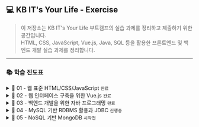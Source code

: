 ## 💻 KB IT's Your Life - Exercise

> 이 저장소는 KB IT's Your Life 부트캠프의 실습 과제를 정리하고 제출하기 위한 공간입니다.  
> HTML, CSS, JavaScript, Vue.js, Java, SQL 등을 활용한
> 프론트엔드 및 백엔드 개발 실습 과제를 정리합니다.


---

### 📚 학습 진도표

<details>
<summary>📕 01 - 웹 표준 HTML/CSS/JavaScript <code>완료</code></summary>
<br>

| 항목                      | 기본 디렉토리     | 제출 | 심화 디렉토리     | 제출 |
|---------------------------|-------------------|:----:|-------------------|:----:|
| 01 HTML 기본 태그         | `01_HTML(기본)`   |  O   | `01_HTML(심화)`   |  O   |
| 02 입력 양식 및 구조 태그 | `02_HTML(기본)`   |  O   | `02_HTML(심화)`   |  O   |
| 03 CSS 기초, 속성         | `03_CSS(기본)`    |  O   | `03_CSS(심화)`    |  O   |
| 04 레이아웃, 반응형 웹    | `04_CSS(기본)`    |  O   | `04_CSS(심화)`    |  O   |
| 05 자바스크립트 기본 문법 | `05_JS(기본)`     |  O   | `05_JS(심화)`     |  O   |
| 06 문서 객체 모델         | `06_DOM(기본)`    |  O   | `06_DOM(심화)`    |  O   |

</details>

<details>
<summary>📙 02 - 웹 인터페이스 구축을 위한 Vue.js <code>완료</code></summary>
<br>

| 항목                     | 기본 디렉토리         | 제출 | 심화 디렉토리         | 제출 |
|--------------------------|------------------------|:----:|------------------------|:----:|
| 01 Node.js 기초          | `01_NODE(기본)`        |  O   | `01_NODE(심화)`        |  O   |
| 01 개발환경, ES6         | `01_VUE(기본)`         |  O   | `01_VUE(심화)`         |  O   |
| 02 템플릿, 디렉티브      | `02_VUE(기본)`         |  O   | `02_VUE(심화)`         |  O   |
| 03 인스턴스 & 이벤트     | `03_VUE(기본)`         |  O   | `03_VUE(심화)`         |  O   |
| 04 부트스트랩            | `04_BOOTSTRAP(기본)`   |  O   | `04_BOOTSTRAP(심화)`   |  X   |
| 05 스타일 처리           | `05_VUE(기본)`         |  O   | `05_VUE(심화)`         |  O   |
| 06 단일 파일 컴포넌트    | `06_VUE(기본)`         |  O   | `06_VUE(심화)`         |  O   |
| 07 컴포넌트 심화         | `07_VUE(기본)`         |  O   | `07_VUE(심화)`         |  O   |
| 08 Composition API       | `08_VUE(기본)`         |  O   | `08_VUE(심화)`         |  O   |
| 09 라우팅                | `09_VUE(기본)`         |  O   | `09_VUE(심화)`         |  O   |
| 10 Axios                 | `10_VUE(기본)`         |  O   | `10_VUE(심화)`         |  O   |
| 11 라우트와 Axios 연동   | `11_VUE(기본)`         |  O   | `11_VUE(심화)`         |  O   |
| 12 Pinia 상태 관리       | `12_VUE(기본)`         |  O   | `12_VUE(심화)`         |  O   |

</details>

<details>
<summary>📒 03 - 백엔드 개발을 위한 자바 프로그래밍 <code>완료</code></summary>
<br>

| 항목                                | 기본 디렉토리     | 제출 | 심화 디렉토리     | 제출 |
|-------------------------------------|--------------------|:----:|--------------------|:----:|
| 01 개발환경, 변수, 타입, 연산자     | `01_JAVA(기본)`    |  O   | `01_JAVA(심화)`    |  O   |
| 02 조건문, 반복문, 참조타입         | `02_JAVA(기본)`    |  O   | `02_JAVA(심화)`    |  O   |
| 03 클래스                           | `03_JAVA(기본)`    |  O   | `03_JAVA(심화)`    |  O   |
| 04 상속                             | `04_JAVA(기본)`    |  O   | `04_JAVA(심화)`    |  O   |
| 05 인터페이스                       | `05_JAVA(기본)`    |  O   | `05_JAVA(심화)`    |  O   |
| 06 중첩 객체                        | `06_JAVA(기본)`    |  O   | `06_JAVA(심화)`    |  O   |
| 07 예외처리, 라이브러리             | `07_JAVA(기본)`    |  O   | `07_JAVA(심화)`    |  O   |
| 08 멀티스레드                       | `08_JAVA(기본)`    |  O   | `08_JAVA(심화)`    |  O   |
| 09 제너릭, 컬렉션                   | `09_JAVA(기본)`    |  O   | `09_JAVA(심화)`    |  O   |
| 10 컬렉션                           | `10_JAVA(기본)`    |  O   | `10_JAVA(심화)`    |  O   |
| 11 람다식                           | `11_JAVA(기본)`    |  O   | `11_JAVA(심화)`    |  O   |
| 12 스트림 요소 처리                 | `12_JAVA(기본)`    |  O   | `12_JAVA(심화)`    |  O   |
| 13 데이터 입출력                    | `13_JAVA(기본)`    |  O   | `13_JAVA(심화)`    |  O   |

</details>

<details>
<summary>📗 04 - MySQL 기반 RDBMS 활용과 JDBC <code>진행중</code></summary>
<br>

| 항목                                | 기본 디렉토리       | 제출 | 심화 디렉토리       | 제출 |
|-------------------------------------|----------------------|:----:|----------------------|:----:|
| 01 DBMS 개요, 설치, 전체 운영 실습     | `01_MySQL(기본)`    |  O   | `01_MySQL(심화)`    |  O   |
| 02 데이터베이스 모델링, MySQL 유틸리티 사용법 | `02_MySQL(기본)`    |  O   | `02_MySQL(심화)`    |  O   |
| 03 SQL 기본                           | `03_MySQL(기본)`    |  O   | `03_MySQL(심화)`    |  O   |
| 04 SQL 고급                           | `04_MySQL(기본)`    |  O   | `04_MySQL(심화)`    |  O   |
| 05 테이블, 뷰                         | `05_MySQL(기본)`    |   O  | `05_MySQL(심화)`    |     |
| 06 인덱스, 사용자 관리                | `06_MySQL(기본)`    |     | `06_MySQL(심화)`    |     |
| 07 Java 연동 JDBC 프로그래밍          | `07_MySQL(기본)`    |     | `07_MySQL(심화)`    |     |
| 08 Java 연동 JDBC 프로그래밍 - Travel | `08_MySQL(기본)`    |     | `08_MySQL(심화)`    |     |

</details>

<details>
<summary>📘 05 - NoSQL 기반 MongoDB <code>시작전</code></summary>
<br>

| 항목                  | 기본 디렉토리     | 제출 | 심화 디렉토리     | 제출 |
|-----------------------|--------------------|:----:|--------------------|:----:|
| 01 MongoDB            | `01_MONGO(기본)`   | ☐   | `01_MONGO(심화)`   | ☐   |
| 02 몽고DB Java 연동   | `02_MONGO(기본)`   | ☐   | `02_MONGO(심화)`   | ☐   |

</details>
